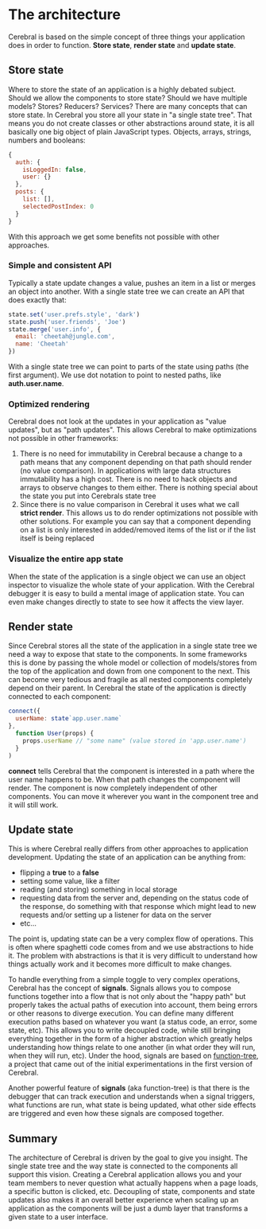 # The architecture

Cerebral is based on the simple concept of three things your application does in order to function. **Store state**, **render state** and **update state**.

## Store state
Where to store the state of an application is a highly debated subject. Should we allow the components to store state? Should we have multiple models? Stores? Reducers? Services? There are many concepts that can store state. In Cerebral you store all your state in "a single state tree". That means you do not create classes or other abstractions around state, it is all basically one big object of plain JavaScript types. Objects, arrays, strings, numbers and booleans:

```js
{
  auth: {
    isLoggedIn: false,
    user: {}
  },
  posts: {
    list: [],
    selectedPostIndex: 0
  }
}
```

With this approach we get some benefits not possible with other approaches.

### Simple and consistent API
Typically a state update changes a value, pushes an item in a list or merges an object into another. With a single state tree we can create an API that does exactly that:

```js
state.set('user.prefs.style', 'dark')
state.push('user.friends', 'Joe')
state.merge('user.info', {
  email: 'cheetah@jungle.com',
  name: 'Cheetah'
})
```

With a single state tree we can point to parts of the state using paths (the first argument). We use dot notation to point to nested paths, like **auth.user.name**.

### Optimized rendering
Cerebral does not look at the updates in your application as "value updates", but as "path updates". This allows Cerebral to make optimizations not possible in other frameworks:

1. There is no need for immutability in Cerebral because a change to a path means that any component depending on that path should render (no value comparison). In applications with large data structures immutability has a high cost. There is no need to hack objects and arrays to observe changes to them either. There is nothing special about the state you put into Cerebrals state tree
2. Since there is no value comparison in Cerebral it uses what we call **strict render**. This allows us to do render optimizations not possible with other solutions. For example you can say that a component depending on a list is only interested in added/removed items of the list or if the list itself is being replaced

### Visualize the entire app state
When the state of the application is a single object we can use an object inspector to visualize the whole state of your application. With the Cerebral debugger it is easy to build a mental image of application state. You can even make changes directly to state to see how it affects the view layer.


## Render state
Since Cerebral stores all the state of the application in a single state tree we need a way to expose that state to the components. In some frameworks this is done by passing the whole model or collection of models/stores from the top of the application and down from one component to the next. This can become very tedious and fragile as all nested components completely depend on their parent. In Cerebral the state of the application is directly connected to each component:

```js
connect({
  userName: state`app.user.name`
},
  function User(props) {
    props.userName // "some name" (value stored in 'app.user.name')
  }
)
```

**connect** tells Cerebral that the component is interested in a path where the user name happens to be. When that path changes the component will render. The component is now completely independent of other components. You can move it wherever you want in the component tree and it will still work.

## Update state
This is where Cerebral really differs from other approaches to application development. Updating the state of an application can be anything from:

- flipping a **true** to a **false**
- setting some value, like a filter
- reading (and storing) something in local storage
- requesting data from the server and, depending on the status code of the response, do something with that response which might lead to new requests and/or setting up a listener for data on the server
- etc...

The point is, updating state can be a very complex flow of operations. This is often where spaghetti code comes from and we use abstractions to hide it. The problem with abstractions is that it is very difficult to understand how things actually work and it becomes more difficult to make changes.

To handle everything from a simple toggle to very complex operations, Cerebral has the concept of **signals**. Signals allows you to compose functions together into a flow that is not only about the "happy path" but properly takes the actual paths of execution into account, them being errors or other reasons to diverge execution. You can define many different execution paths based on whatever you want (a status code, an error, some state, etc). This allows you to write decoupled code, while still bringing everything together in the form of a higher abstraction which greatly helps understanding how things relate to one another (in what order they will run, when they will run, etc). Under the hood, signals are based on [function-tree](https://github.com/cerebral/function-tree), a project that came out of the initial experimentations in the first version of Cerebral.

Another powerful feature of **signals** (aka function-tree) is that there is the debugger that can track execution and understands when a signal triggers, what functions are run, what state is being updated, what other side effects are triggered and even how these signals are composed together.

## Summary
The architecture of Cerebral is driven by the goal to give you insight. The single state tree and the way state is connected to the components all support this vision. Creating a Cerebral application allows you and your team members to never question what actually happens when a page loads, a specific button is clicked, etc. Decoupling of state, components and state updates also makes it an overall better experience when scaling up an application as the components will be just a dumb layer that transforms a given state to a user interface.
